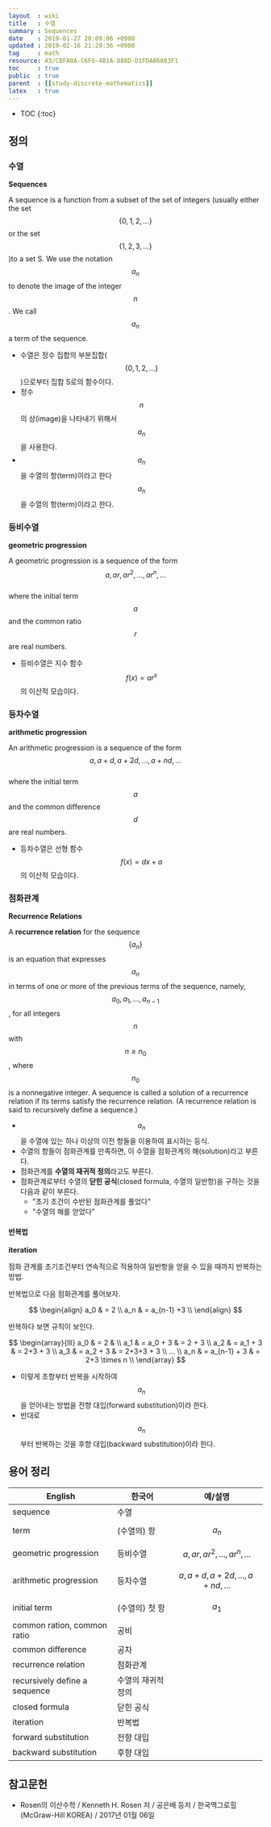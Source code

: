 ```yaml
---
layout  : wiki
title   : 수열
summary : Sequences
date    : 2019-01-27 20:09:06 +0900
updated : 2019-02-16 21:29:36 +0900
tag     : math
resource: 43/CBFA0A-C6F6-4B1A-888D-D1FDA86803F1
toc     : true
public  : true
parent  : [[study-discrete-mathematics]]
latex   : true
---
```

* TOC
{:toc}

## 정의

### 수열

**Sequences**

>
A sequence is a function from a subset of the set of integers
(usually either the set $$\{0, 1, 2, ...\}$$ or the set $$\{1,2,3,...\}$$)to a set S.
We use the notation $$a_n$$ to denote the image of the integer $$n$$.
We call $$a_n$$ a term of the sequence.

* 수열은 정수 집합의 부분집합($$\{0, 1, 2, ... \}$$)으로부터 집합 S로의 함수이다.
* 정수 $$n$$의 상(image)을 나타내기 위해서 $$a_n$$을 사용한다.
* $$a_n$$을 수열의 항(term)이라고 한다$$a_n$$을 수열의 항(term)이라고 한다.

### 등비수열

**geometric progression**

>
A geometric progression is a sequence of the form  
$$a, ar, ar^2, ..., ar^n, ...$$  
where the initial term $$a$$ and the common ratio $$r$$ are real numbers.

* 등비수열은 지수 함수 $$ f(x) = ar^x $$의 이산적 모습이다.

### 등차수열

**arithmetic progression**

>
An arithmetic progression is a sequence of the form  
$$a, a + d, a + 2d, ..., a + nd, ...$$  
where the initial term $$a$$ and the common difference $$d$$ are real numbers.

* 등차수열은 선형 함수 $$ f(x) = dx + a $$의 이산적 모습이다.

### 점화관계

**Recurrence Relations**

>
A **recurrence relation** for the sequence $$\{a_n\}$$
is an equation that expresses $$a_n$$ in terms of one or more of the previous terms of the sequence,
namely, $$a_0, a_1, ..., a_{n−1}$$,
for all integers $$n$$ with $$n ≥ n_0$$, where $$n_0$$ is a nonnegative integer.
A sequence is called a solution of a recurrence relation if its terms satisfy the recurrence relation.
(A recurrence relation is said to recursively define a sequence.)

* $$a_n$$을 수열에 있는 하나 이상의 이전 항들을 이용하여 표시하는 등식.
* 수열의 항들이 점화관계를 만족하면, 이 수열을 점화관계의 해(solution)라고 부른다.
* 점화관계를 **수열의 재귀적 정의**라고도 부른다.
* 점화관계로부터 수열의 **닫힌 공식**(closed formula, 수열의 일반항)을 구하는 것을 다음과 같이 부른다.
    * "초기 조건이 수반된 점화관계를 풀었다"
    * "수열의 해를 얻었다"

#### 반복법

**iteration**

점화 관계를 초기조건부터 연속적으로 적용하여 일반항을 얻을 수 있을 때까지 반복하는 방법.

반복법으로 다음 점화관계를 풀어보자.

$$
\begin{align}
a_0 & = 2 \\
a_n & = a_{n-1} +3 \\
\end{align}
$$

반복하다 보면 규칙이 보인다.

$$
\begin{array}{lll}
a_0 & = 2       & \\
a_1 & = a_0 + 3 & = 2 + 3 \\
a_2 & = a_1 + 3 & = 2+3 + 3 \\
a_3 & = a_2 + 3 & = 2+3+3 + 3 \\
... \\
a_n & = a_{n-1} + 3 & = 2+3 \times n \\
\end{array}
$$

* 이렇게 초항부터 반복을 시작하여 $$ a_n $$을 얻어내는 방법을 전향 대입(forward substitution)이라 한다.
* 반대로 $$ a_n $$ 부터 반복하는 것을 후향 대입(backward substitution)이라 한다.


## 용어 정리

| English                       | 한국어             | 예/설명                           |
|-------------------------------|--------------------|-----------------------------------|
| sequence                      | 수열               |                                   |
| term                          | (수열의) 항        | $$ a_n $$                         |
| geometric progression         | 등비수열           | $$ a, ar, ar^2, ..., ar^n, ... $$ |
| arithmetic progression        | 등차수열           | $$ a, a+d, a+2d, ..., a+nd, ...$$ |
| initial term                  | (수열의) 첫 항     | $$ a_1 $$                         |
| common ration, common ratio   | 공비               |                                   |
| common difference             | 공차               |                                   |
| recurrence relation           | 점화관계           |                                   |
| recursively define a sequence | 수열의 재귀적 정의 |                                   |
| closed formula                | 닫힌 공식          |                                   |
| iteration                     | 반복법             |                                   |
| forward substitution          | 전향 대입          |                                   |
| backward substitution         | 후향 대입          |                                   |

## 참고문헌

* Rosen의 이산수학 / Kenneth H. Rosen 저 / 공은배 등저 / 한국맥그로힐(McGraw-Hill KOREA) / 2017년 01월 06일

